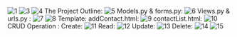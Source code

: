 ![1](https://github.com/user-attachments/assets/45303662-f890-4ec2-bb5d-5d9d73d314f7)
![3](https://github.com/user-attachments/assets/48ac7dc9-dd68-4512-83db-621611830977)
![4](https://github.com/user-attachments/assets/f2abf551-2590-485e-8a38-69e3356df169)
The Project Outline: 
![5](https://github.com/user-attachments/assets/f0769817-55ed-43bf-8c40-10ac98fb18bf)
Models.py & forms.py:
![6](https://github.com/user-attachments/assets/65c09b09-bd84-4e48-a4fd-bc84e3fb6628)
Views.py & urls.py :
![7](https://github.com/user-attachments/assets/930809cd-13df-4fe1-b0bc-b1a3e1f50c8e)
![8](https://github.com/user-attachments/assets/c363f33c-89ac-42d5-a0e1-643eaaff69de)
Template:
addContact.html:
![9](https://github.com/user-attachments/assets/5e198c74-241e-4036-a54c-15b98fdb3571)
contactList.html:
![10](https://github.com/user-attachments/assets/604bee0d-e39b-4ace-993d-4a845344a1da)
CRUD Operation :
Create:
![11](https://github.com/user-attachments/assets/b880df73-2458-434c-8285-2d5ea6c00217)
Read:
![12](https://github.com/user-attachments/assets/f50ad5d0-d4ce-4658-9f03-581bb003732a)
Update:
![13](https://github.com/user-attachments/assets/dc644ddf-5543-43a1-9886-c61c1ee807c2)
Delete:
![14](https://github.com/user-attachments/assets/bbef1866-a786-4464-b2e2-bbd173d81a5a)
![15](https://github.com/user-attachments/assets/e9106172-4183-4c1a-8a5f-f8fc29630194)
